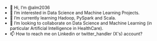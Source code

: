 - 👋 Hi, I’m @alm2036
- 👀 I’m interested in Data Science and Machine Learning Projects.
- 🌱 I’m currently learning Hadoop, PySpark and Scala.
- 💞️ I’m looking to collaborate on Data Science and Machine Learning (in particular Artificial Intelligence in HealthCare).
- 📫 How to reach me on Linkedin or twitter_handler (X's) account?

<!---
alm2036/alm2036 is a ✨ special ✨ repository because its `README.md` (this file) appears on your GitHub profile.
You can click the Preview link to take a look at your changes.
--->
